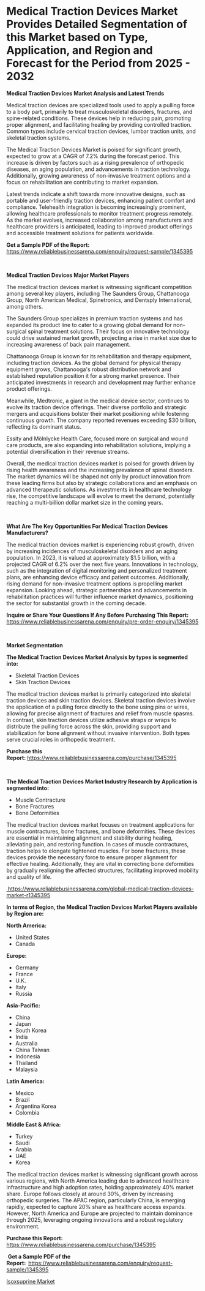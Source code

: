 <p><h1>Medical Traction Devices Market Provides Detailed Segmentation of this Market based on Type, Application, and Region and Forecast for the Period from 2025 - 2032</h1></p><p><strong>Medical Traction Devices Market Analysis and Latest Trends</strong></p>
<p><p>Medical traction devices are specialized tools used to apply a pulling force to a body part, primarily to treat musculoskeletal disorders, fractures, and spine-related conditions. These devices help in reducing pain, promoting proper alignment, and facilitating healing by providing controlled traction. Common types include cervical traction devices, lumbar traction units, and skeletal traction systems.</p><p>The Medical Traction Devices Market is poised for significant growth, expected to grow at a CAGR of 7.2% during the forecast period. This increase is driven by factors such as a rising prevalence of orthopedic diseases, an aging population, and advancements in traction technology. Additionally, growing awareness of non-invasive treatment options and a focus on rehabilitation are contributing to market expansion. </p><p>Latest trends indicate a shift towards more innovative designs, such as portable and user-friendly traction devices, enhancing patient comfort and compliance. Telehealth integration is becoming increasingly prominent, allowing healthcare professionals to monitor treatment progress remotely. As the market evolves, increased collaboration among manufacturers and healthcare providers is anticipated, leading to improved product offerings and accessible treatment solutions for patients worldwide.</p></p>
<p><strong>Get a Sample PDF of the Report:&nbsp;</strong> <a href="https://www.reliablebusinessarena.com/enquiry/request-sample/1345395?utm_campaign=2566&utm_medium=2&utm_source=Github&utm_content=ia&utm_term=08032025&utm_id=medical-traction-devices">https://www.reliablebusinessarena.com/enquiry/request-sample/1345395</a></p>
<p>&nbsp;</p>
<p><strong>Medical Traction Devices Major Market Players</strong></p>
<p><p>The medical traction devices market is witnessing significant competition among several key players, including The Saunders Group, Chattanooga Group, North American Medical, Spinetronics, and Dentsply International, among others. </p><p>The Saunders Group specializes in premium traction systems and has expanded its product line to cater to a growing global demand for non-surgical spinal treatment solutions. Their focus on innovative technology could drive sustained market growth, projecting a rise in market size due to increasing awareness of back pain management.</p><p>Chattanooga Group is known for its rehabilitation and therapy equipment, including traction devices. As the global demand for physical therapy equipment grows, Chattanooga's robust distribution network and established reputation position it for a strong market presence. Their anticipated investments in research and development may further enhance product offerings.</p><p>Meanwhile, Medtronic, a giant in the medical device sector, continues to evolve its traction device offerings. Their diverse portfolio and strategic mergers and acquisitions bolster their market positioning while fostering continuous growth. The company reported revenues exceeding $30 billion, reflecting its dominant status.</p><p>Essity and Mölnlycke Health Care, focused more on surgical and wound care products, are also expanding into rehabilitation solutions, implying a potential diversification in their revenue streams.</p><p>Overall, the medical traction devices market is poised for growth driven by rising health awareness and the increasing prevalence of spinal disorders. The market dynamics will be shaped not only by product innovation from these leading firms but also by strategic collaborations and an emphasis on advanced therapeutic solutions. As investments in healthcare technology rise, the competitive landscape will evolve to meet the demand, potentially reaching a multi-billion dollar market size in the coming years.</p></p>
<p>&nbsp;</p>
<p><strong>What Are The Key Opportunities For Medical Traction Devices Manufacturers?</strong></p>
<p><p>The medical traction devices market is experiencing robust growth, driven by increasing incidences of musculoskeletal disorders and an aging population. In 2023, it is valued at approximately $1.5 billion, with a projected CAGR of 6.2% over the next five years. Innovations in technology, such as the integration of digital monitoring and personalized treatment plans, are enhancing device efficacy and patient outcomes. Additionally, rising demand for non-invasive treatment options is propelling market expansion. Looking ahead, strategic partnerships and advancements in rehabilitation practices will further influence market dynamics, positioning the sector for substantial growth in the coming decade.</p></p>
<p><strong>Inquire or Share Your Questions If Any Before Purchasing This Report:</strong> <a href="https://www.reliablebusinessarena.com/enquiry/pre-order-enquiry/1345395?utm_campaign=2566&utm_medium=2&utm_source=Github&utm_content=ia&utm_term=08032025&utm_id=medical-traction-devices">https://www.reliablebusinessarena.com/enquiry/pre-order-enquiry/1345395</a></p>
<p>&nbsp;</p>
<p><strong>Market Segmentation</strong></p>
<p><strong>The Medical Traction Devices Market Analysis by types is segmented into:</strong></p>
<p><ul><li>Skeletal Traction Devices</li><li>Skin Traction Devices</li></ul></p>
<p><p>The medical traction devices market is primarily categorized into skeletal traction devices and skin traction devices. Skeletal traction devices involve the application of a pulling force directly to the bone using pins or wires, allowing for precise alignment of fractures and relief from muscle spasms. In contrast, skin traction devices utilize adhesive straps or wraps to distribute the pulling force across the skin, providing support and stabilization for bone alignment without invasive intervention. Both types serve crucial roles in orthopedic treatment.</p></p>
<p><strong>Purchase this Report:&nbsp;</strong><a href="https://www.reliablebusinessarena.com/purchase/1345395?utm_campaign=2566&utm_medium=2&utm_source=Github&utm_content=ia&utm_term=08032025&utm_id=medical-traction-devices">https://www.reliablebusinessarena.com/purchase/1345395</a></p>
<p>&nbsp;</p>
<p><strong>The Medical Traction Devices Market Industry Research by Application is segmented into:</strong></p>
<p><ul><li>Muscle Contracture</li><li>Bone Fractures</li><li>Bone Deformities</li></ul></p>
<p><p>The medical traction devices market focuses on treatment applications for muscle contractures, bone fractures, and bone deformities. These devices are essential in maintaining alignment and stability during healing, alleviating pain, and restoring function. In cases of muscle contractures, traction helps to elongate tightened muscles. For bone fractures, these devices provide the necessary force to ensure proper alignment for effective healing. Additionally, they are vital in correcting bone deformities by gradually realigning the affected structures, facilitating improved mobility and quality of life.</p></p>
<p><a href="https://www.reliablebusinessarena.com/global-medical-traction-devices-market-r1345395?utm_campaign=2566&utm_medium=2&utm_source=Github&utm_content=ia&utm_term=08032025&utm_id=medical-traction-devices">&nbsp;https://www.reliablebusinessarena.com/global-medical-traction-devices-market-r1345395</a></p>
<p><strong>In terms of Region, the Medical Traction Devices Market Players available by Region are:</strong></p>
<p>
    <p> <strong> North America: </strong>
        <ul>
            <li>United States</li>
            <li>Canada</li>
        </ul>
        </p> 
    <p> <strong> Europe: </strong>
        <ul>
            <li>Germany</li>
            <li>France</li>
            <li>U.K.</li>
            <li>Italy</li>
            <li>Russia</li>
        </ul>
        </p> 
    <p> <strong> Asia-Pacific: </strong>
        <ul>
            <li>China</li>
            <li>Japan</li>
            <li>South Korea</li>
            <li>India</li>
            <li>Australia</li>
            <li>China Taiwan</li>
            <li>Indonesia</li>
            <li>Thailand</li>
            <li>Malaysia</li>
        </ul>
        </p> 
    <p> <strong> Latin America: </strong>
        <ul>
            <li>Mexico</li>
            <li>Brazil</li>
            <li>Argentina Korea</li>
            <li>Colombia</li>
        </ul>
        </p> 
    <p> <strong> Middle East & Africa: </strong>
        <ul>
            <li>Turkey</li>
            <li>Saudi</li>
            <li>Arabia</li>
            <li>UAE</li>
            <li>Korea</li>
        </ul>
    </p>
    </p>
<p><p>The medical traction devices market is witnessing significant growth across various regions, with North America leading due to advanced healthcare infrastructure and high adoption rates, holding approximately 40% market share. Europe follows closely at around 30%, driven by increasing orthopedic surgeries. The APAC region, particularly China, is emerging rapidly, expected to capture 20% share as healthcare access expands. However, North America and Europe are projected to maintain dominance through 2025, leveraging ongoing innovations and a robust regulatory environment.</p></p>
<p><strong>Purchase this Report: </strong><a href="https://www.reliablebusinessarena.com/purchase/1345395?utm_campaign=2566&utm_medium=2&utm_source=Github&utm_content=ia&utm_term=08032025&utm_id=medical-traction-devices">https://www.reliablebusinessarena.com/purchase/1345395</a></p>
<p>&nbsp;<strong>Get a Sample PDF of the Report:&nbsp;&nbsp;</strong><a href="https://www.reliablebusinessarena.com/enquiry/request-sample/1345395?utm_campaign=2566&utm_medium=2&utm_source=Github&utm_content=ia&utm_term=08032025&utm_id=medical-traction-devices">https://www.reliablebusinessarena.com/enquiry/request-sample/1345395</a></p>
<p><strong></strong></p>
<p><p><a href="https://github.com/boitafbg/Market-Research-Report-List-1/blob/main/isoxsuprine-market.md?utm_campaign=2566&utm_medium=2&utm_source=Github&utm_content=ia&utm_term=08032025&utm_id=medical-traction-devices">Isoxsuprine Market</a></p></p>